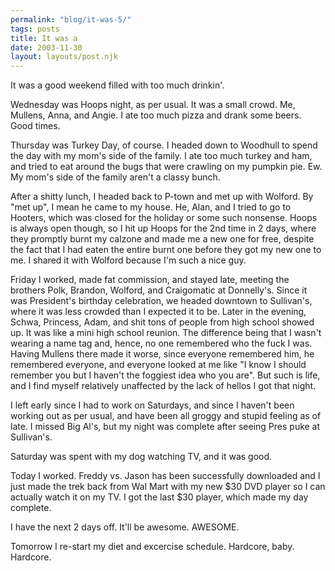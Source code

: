 ```yaml
---
permalink: "blog/it-was-5/"
tags: posts
title: It was a
date: 2003-11-30
layout: layouts/post.njk
---
```


It was a good weekend filled with too much drinkin'.

Wednesday was Hoops night, as per usual. It was a small crowd. Me, Mullens, Anna, and Angie. I ate too much pizza and drank some beers. Good times. 

Thursday was Turkey Day, of course. I headed down to Woodhull to spend the day with my mom's side of the family. I ate too much turkey and ham, and tried to eat around the bugs that were crawling on my pumpkin pie. Ew. My mom's side of the family aren't a classy bunch. 

After a shitty lunch, I headed back to P-town and met up with Wolford. By "met up", I mean he came to my house. He, Alan, and I tried to go to Hooters, which was closed for the holiday or some such nonsense. Hoops is always open though, so I hit up Hoops for the 2nd time in 2 days, where they promptly burnt my calzone and made me a new one for free, despite the fact that I had eaten the entire burnt one before they got my new one to me. I shared it with Wolford because I'm such a nice guy.

Friday I worked, made fat commission, and stayed late, meeting the brothers Polk, Brandon, Wolford, and Craigomatic at Donnelly's. Since it was President's birthday celebration, we headed downtown to Sullivan's, where it was less crowded than I expected it to be. Later in the evening, Schwa, Princess, Adam, and shit tons of people from high school showed up. It was like a mini high school reunion. The difference being that I wasn't wearing a name tag and, hence, no one remembered who the fuck I was. Having Mullens there made it worse, since everyone remembered him, he remembered everyone, and everyone looked at me like "I know I should remember you but I haven't the foggiest idea who you are". But such is life, and I find myself relatively unaffected by the lack of hellos I got that night. 

I left early since I had to work on Saturdays, and since I haven't been working out as per usual, and have been all groggy and stupid feeling as of late. I missed Big Al's, but my night was complete after seeing Pres puke at Sullivan's.

Saturday was spent with my dog watching TV, and it was good.

Today I worked. Freddy vs. Jason has been successfully downloaded and I just made the trek back from Wal Mart with my new $30 DVD player so I can actually watch it on my TV. I got the last $30 player, which made my day complete.

I have the next 2 days off. It'll be awesome. AWESOME.

Tomorrow I re-start my diet and excercise schedule. Hardcore, baby. Hardcore.